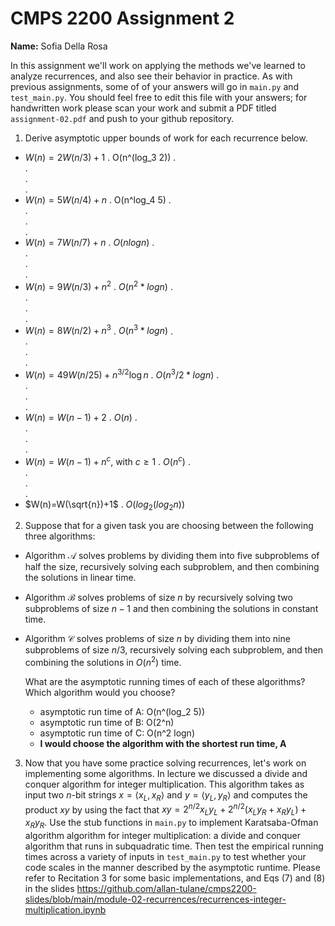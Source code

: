# CMPS 2200 Assignment 2

**Name:** Sofia Della Rosa

In this assignment we'll work on applying the methods we've learned to analyze recurrences, and also see their behavior
in practice. As with previous
assignments, some of of your answers will go in `main.py` and `test_main.py`. You
should feel free to edit this file with your answers; for handwritten
work please scan your work and submit a PDF titled `assignment-02.pdf`
and push to your github repository.


1. Derive asymptotic upper bounds of work for each recurrence below.
  * $W(n)=2W(n/3)+1$
.  O(n^(log_3 2))
.  
.  
.  
.  
  * $W(n)=5W(n/4)+n$
.  O(n^log_4 5)
.  
.  
.  
.  
  * $W(n)=7W(n/7)+n$
.  $O(nlog n)$
.  
.  
.  
.  
  * $W(n)=9W(n/3)+n^2$
.  $O(n^2 * log n)$
.  
.  
.  
.  
  * $W(n)=8W(n/2)+n^3$
.  $O(n^3 * log n)$
.  
.  
.  
.  
  * $W(n)=49W(n/25)+n^{3/2}\log n$
.  $O(n^3/2 *log n)$
.  
.  
.  
.  
  * $W(n)=W(n-1)+2$
.  $O(n)$
.  
.  
.  
.  
  * $W(n)= W(n-1)+n^c$, with $c\geq 1$
.  $O(n^c)$
.  
.  
.  
.  
  * $W(n)=W(\sqrt{n})+1$
. $O(log_2(log_2 n))$


2. Suppose that for a given task you are choosing between the following three algorithms:

  * Algorithm $\mathcal{A}$ solves problems by dividing them into
      five subproblems of half the size, recursively solving each
      subproblem, and then combining the solutions in linear time.
    
    
  * Algorithm $\mathcal{B}$ solves problems of size $n$ by
      recursively solving two subproblems of size $n-1$ and then
      combining the solutions in constant time.
    
  * Algorithm $\mathcal{C}$ solves problems of size $n$ by dividing
      them into nine subproblems of size $n/3$, recursively solving
      each subproblem, and then combining the solutions in $O(n^2)$
      time.

    What are the asymptotic running times of each of these algorithms?
    Which algorithm would you choose?
    - asymptotic run time of A: O(n^(log_2 5))
    - asymptotic run time of B: O(2^n)
    - asymptotic run time of C: O(n^2 logn)
    - **I would choose the algorithm with the shortest run time, A**


3. Now that you have some practice solving recurrences, let's work on
  implementing some algorithms. In lecture we discussed a divide and
  conquer algorithm for integer multiplication. This algorithm takes
  as input two $n$-bit strings $x = \langle x_L, x_R\rangle$ and
  $y=\langle y_L, y_R\rangle$ and computes the product $xy$ by using
  the fact that $xy = 2^{n/2}x_Ly_L + 2^{n/2}(x_Ly_R+x_Ry_L) +
  x_Ry_R.$ Use the
  stub functions in `main.py` to implement Karatsaba-Ofman algorithm algorithm for integer
  multiplication: a divide and conquer algorithm that runs in
  subquadratic time. Then test the empirical running times across a
  variety of inputs in `test_main.py` to test whether your code scales in the manner
  described by the asymptotic runtime. Please refer to Recitation 3 for some basic implementations, and Eqs (7) and (8) in the slides https://github.com/allan-tulane/cmps2200-slides/blob/main/module-02-recurrences/recurrences-integer-multiplication.ipynb
 
 


